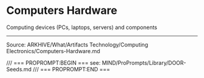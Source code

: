 # Computers Hardware

Computing devices (PCs, laptops, servers) and components

---
Source: ARKHIVE/What/Artifacts Technology/Computing Electronics/Computers-Hardware.md

/// === PROPROMPT:BEGIN ===
see: MIND/ProPrompts/Library/DOOR-Seeds.md
/// === PROPROMPT:END ===
